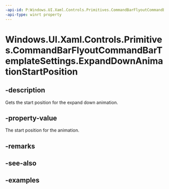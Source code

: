 ```yaml
---
-api-id: P:Windows.UI.Xaml.Controls.Primitives.CommandBarFlyoutCommandBarTemplateSettings.ExpandDownAnimationStartPosition
-api-type: winrt property
---
```


<!-- Property syntax.
public double ExpandDownAnimationStartPosition { get; }
-->

# Windows.UI.Xaml.Controls.Primitives.CommandBarFlyoutCommandBarTemplateSettings.ExpandDownAnimationStartPosition

## -description

Gets the start position for the expand down animation.

## -property-value

The start position for the animation.

## -remarks

## -see-also

## -examples

